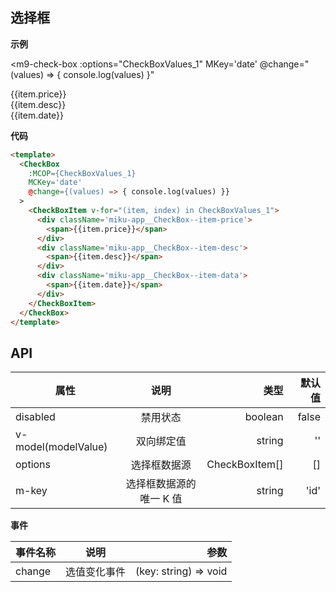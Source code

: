 ## 选择框

**示例**

<m9-check-box
  :options="CheckBoxValues_1"
  MKey='date'
  @change="(values) => { console.log(values) }"
>
  <m9-checkbox-item v-for="(item, index) in CheckBoxValues_1">
    <div className='miku-app__CheckBox--item-price'>
      <span>{{item.price}}</span>
    </div>
    <div className='miku-app__CheckBox--item-desc'>
      <span>{{item.desc}}</span>
    </div>
    <div className='miku-app__CheckBox--item-data'>
      <span>{{item.date}}</span>
    </div>
  </m9-checkbox-item>
</m9-check-box>

**代码**

```html
<template>
  <CheckBox
    :MCOP={CheckBoxValues_1}
    MCKey='date'
    @change={(values) => { console.log(values) }}
  >
    <CheckBoxItem v-for="(item, index) in CheckBoxValues_1">
      <div className='miku-app__CheckBox--item-price'>
        <span>{{item.price}}</span>
      </div>
      <div className='miku-app__CheckBox--item-desc'>
        <span>{{item.desc}}</span>
      </div>
      <div className='miku-app__CheckBox--item-data'>
        <span>{{item.date}}</span>
      </div>
    </CheckBoxItem>
  </CheckBox>
</template>
```

## API

| 属性               | 说明                   | 类型              | 默认值 |
| ------------------ |:---------------------:| -----------------:| -----:|
| disabled           | 禁用状态               | boolean           |  false|
| v-model(modelValue)| 双向绑定值             | string            |  ''   |
| options            | 选择框数据源           | CheckBoxItem[]    |  []   |
| m-key              | 选择框数据源的唯一 K 值 | string            |  'id'   |

**事件**

| 事件名称 | 说明    | 参数                    |
| --------|:-------:| ----------------------:|
| change  | 选值变化事件 | (key: string) => void |

<script setup>
  const CheckBoxValues_1 = [
      { price: '20', desc: 'check1', date: '1.0.0.1' },
      { price: '10', desc: 'check2', date: '2.2.2.1', disabled: true },
      { price: '30', desc: 'check3', date: '3.3.3.1' }
    ]
</script>